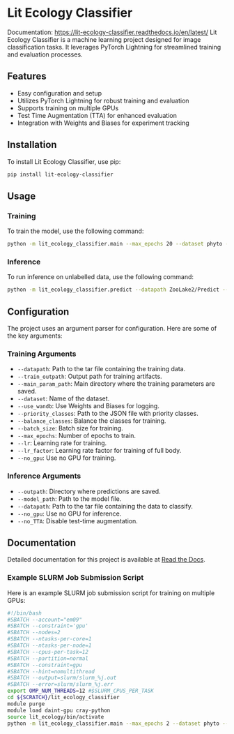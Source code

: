 # Lit Ecology Classifier
Documentation: https://lit-ecology-classifier.readthedocs.io/en/latest/
Lit Ecology Classifier is a machine learning project designed for image classification tasks. It leverages PyTorch Lightning for streamlined training and evaluation processes.

## Features

- Easy configuration and setup
- Utilizes PyTorch Lightning for robust training and evaluation
- Supports training on multiple GPUs
- Test Time Augmentation (TTA) for enhanced evaluation
- Integration with Weights and Biases for experiment tracking

## Installation

To install Lit Ecology Classifier, use pip:

```bash
pip install lit-ecology-classifier
```

## Usage

### Training

To train the model, use the following command:

```bash
python -m lit_ecology_classifier.main --max_epochs 20 --dataset phyto --priority config/priority.json
```

### Inference

To run inference on unlabelled data, use the following command:

```bash
python -m lit_ecology_classifier.predict --datapath ZooLake2/Predict --model_path phyto_priority_cyanos.ckpt --outpath ./predictions/
```

## Configuration

The project uses an argument parser for configuration. Here are some of the key arguments:

### Training Arguments

- `--datapath`: Path to the tar file containing the training data.
- `--train_outpath`: Output path for training artifacts.
- `--main_param_path`: Main directory where the training parameters are saved.
- `--dataset`: Name of the dataset.
- `--use_wandb`: Use Weights and Biases for logging.
- `--priority_classes`: Path to the JSON file with priority classes.
- `--balance_classes`: Balance the classes for training.
- `--batch_size`: Batch size for training.
- `--max_epochs`: Number of epochs to train.
- `--lr`: Learning rate for training.
- `--lr_factor`: Learning rate factor for training of full body.
- `--no_gpu`: Use no GPU for training.

### Inference Arguments

- `--outpath`: Directory where predictions are saved.
- `--model_path`: Path to the model file.
- `--datapath`: Path to the tar file containing the data to classify.
- `--no_gpu`: Use no GPU for inference.
- `--no_TTA`: Disable test-time augmentation.

## Documentation

Detailed documentation for this project is available at [Read the Docs](https://lit-ecology-classifier.readthedocs.io).

### Example SLURM Job Submission Script

Here is an example SLURM job submission script for training on multiple GPUs:

```bash
#!/bin/bash
#SBATCH --account="em09"
#SBATCH --constraint='gpu'
#SBATCH --nodes=2
#SBATCH --ntasks-per-core=1
#SBATCH --ntasks-per-node=1
#SBATCH --cpus-per-task=12
#SBATCH --partition=normal
#SBATCH --constraint=gpu
#SBATCH --hint=nomultithread
#SBATCH --output=slurm/slurm_%j.out
#SBATCH --error=slurm/slurm_%j.err
export OMP_NUM_THREADS=12 #$SLURM_CPUS_PER_TASK
cd ${SCRATCH}/lit_ecology_classifier
module purge
module load daint-gpu cray-python
source lit_ecology/bin/activate
python -m lit_ecology_classifier.main --max_epochs 2 --dataset phyto --priority config/priority.json
```
